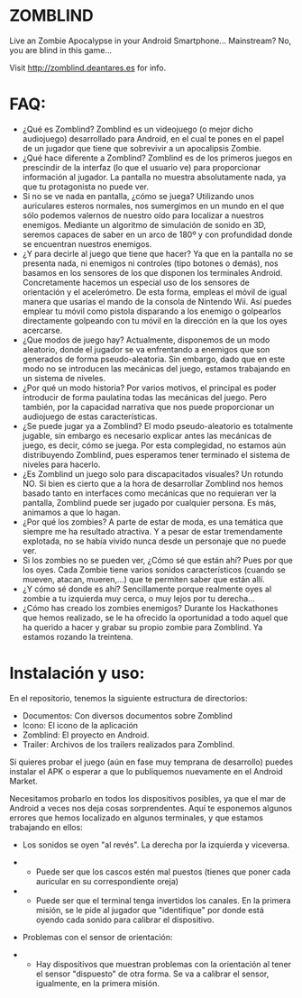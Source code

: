 ZOMBLIND
========

Live an Zombie Apocalypse in your Android Smartphone... Mainstream? No, you are blind in this game...

Visit http://zomblind.deantares.es for info.

FAQ:
===
* ¿Qué es Zomblind?
Zomblind es un videojuego (o mejor dicho audiojuego) desarrollado para Android, en el cual te pones en el papel de un jugador que tiene que sobrevivir a un apocalipsis Zombie.
* ¿Qué hace diferente a Zomblind?
Zomblind es de los primeros juegos en prescindir de la interfaz (lo que el usuario ve) para proporcionar información al jugador. La pantalla no muestra absolutamente nada, ya que tu protagonista no puede ver.
* Si no se ve nada en pantalla, ¿cómo se juega?
Utilizando unos auriculares esteros normales, nos sumergimos en un mundo en el que sólo podemos valernos de nuestro oído para localizar a nuestros enemigos. Mediante un algoritmo de simulación de sonido en 3D, seremos capaces de saber en un arco de 180º y con profundidad donde se encuentran nuestros enemigos.
* ¿Y para decirle al juego que tiene que hacer?
Ya que en la pantalla no se presenta nada, ni enemigos ni controles (tipo botones o demás), nos basamos en los sensores de los que disponen los terminales Android. Concretamente hacemos un especial uso de los sensores de orientación y el acelerómetro. De esta forma, empleas el móvil de igual manera que usarías el mando de la consola de Nintendo Wii. Así puedes emplear tu móvil como pistola disparando a los enemigo o golpearlos directamente golpeando con tu móvil en la dirección en la que los oyes acercarse.
* ¿Que modos de juego hay?
Actualmente, disponemos de un modo aleatorio, donde el jugador se va enfrentando a enemigos que son generados de forma pseudo-aleatoria. Sin embargo, dado que en este modo no se introducen las mecánicas del juego, estamos trabajando en un sistema de niveles.
* ¿Por qué un modo historia?
Por varios motivos, el principal es poder introducir de forma paulatina todas las mecánicas del juego. Pero también, por la capacidad narrativa que nos puede proporcionar un audiojuego de estas características.
* ¿Se puede jugar ya a Zomblind?
El modo pseudo-aleatorio es totalmente jugable, sin embargo es necesario explicar antes las mecánicas de juego, es decir, cómo se juega. Por esta complegidad, no estamos aún distribuyendo Zomblind, pues esperamos tener terminado el sistema de niveles para hacerlo.
* ¿Es Zomblind un juego solo para discapacitados visuales?
Un rotundo NO. Si bien es cierto que a la hora de desarrollar Zomblind nos hemos basado tanto en interfaces como mecánicas que no requieran ver la pantalla, Zomblind puede ser jugado por cualquier persona. Es más, animamos a que lo hagan.
* ¿Por qué los zombies?
A parte de estar de moda, es una temática que siempre me ha resultado atractiva. Y a pesar de estar tremendamente explotada, no se había vivido nunca desde un personaje que no puede ver.
* Si los zombies no se pueden ver, ¿Cómo sé que están ahí?
Pues por que los oyes. Cada Zombie tiene varios sonidos característicos (cuando se mueven, atacan, mueren,...) que te permiten saber que están allí.
* ¿Y cómo sé donde es ahí?
Sencillamente porque realmente oyes al zombie a tu izquierda muy cerca, o muy lejos por tu derecha...
* ¿Cómo has creado los zombies enemigos?
Durante los Hackathones que hemos realizado, se le ha ofrecido la oportunidad a todo aquel que ha querido a hacer y grabar su propio zombie para Zomblind. Ya estamos rozando la treintena.


Instalación y uso:
==================
En el repositorio, tenemos la siguiente estructura de directorios:
* Documentos: Con diversos documentos sobre Zomblind
* Icono: El icono de la aplicación
* Zomblind: El proyecto en Android.
* Trailer: Archivos de los trailers realizados para Zomblind.

Si quieres probar el juego (aún en fase muy temprana de desarrollo) puedes instalar el APK o esperar a que lo publiquemos nuevamente en el Android Market.

Necesitamos probarlo en todos los dispositivos posibles, ya que el mar de Android a veces nos deja cosas sorprendentes. Aquí te esponemos algunos errores que hemos localizado en algunos terminales, y que estamos trabajando en ellos:
* Los sonidos se oyen "al revés". La derecha por la izquierda y viceversa.
* * Puede ser que los cascos estén mal puestos (tienes que poner cada auricular en su correspondiente oreja)
* * Puede ser que el terminal tenga invertidos los canales.
En la primera misión, se le pide al jugador que "identifique" por donde está oyendo cada sonido para calibrar el dispositivo.

* Problemas con el sensor de orientación:
* * Hay dispositivos que muestran problemas con la orientación al tener el sensor "dispuesto" de otra forma.
Se va a calibrar el sensor, igualmente, en la primera misión.
